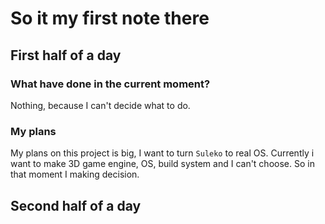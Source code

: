 # So it my first note there

## First half of a day

### What have done in the current moment?

Nothing, because I can't decide what to do.

### My plans

My plans on this project is big, I want to turn `Suleko` to real OS.
Currently i want to make 3D game engine, OS, build system and I can't choose.
So in that moment I making decision.

## Second half of a day
